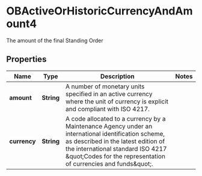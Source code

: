 

# OBActiveOrHistoricCurrencyAndAmount4

The amount of the final Standing Order
## Properties

Name | Type | Description | Notes
------------ | ------------- | ------------- | -------------
**amount** | **String** | A number of monetary units specified in an active currency where the unit of currency is explicit and compliant with ISO 4217. | 
**currency** | **String** | A code allocated to a currency by a Maintenance Agency under an international identification scheme, as described in the latest edition of the international standard ISO 4217 \&quot;Codes for the representation of currencies and funds\&quot;. | 



